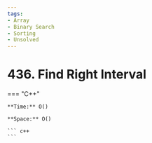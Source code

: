 ```yaml
---
tags:
- Array
- Binary Search
- Sorting
- Unsolved
---
```



# 436. Find Right Interval

=== "C++"

    **Time:** O()

    **Space:** O()

    ``` c++
    ```